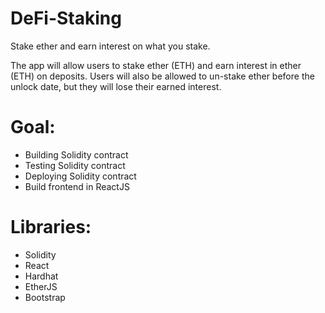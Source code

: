 # DeFi-Staking
Stake ether and earn interest on what you stake. 

The app will allow users to stake ether (ETH) and earn interest in ether (ETH) on deposits.
Users will also be allowed to un-stake ether before the unlock date, but they will lose their earned interest.


# Goal:
- Building Solidity contract
- Testing Solidity contract
- Deploying Solidity contract
- Build frontend in ReactJS 

# Libraries:
- Solidity
- React
- Hardhat
- EtherJS
- Bootstrap


